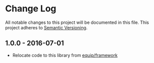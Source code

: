 # Change Log

All notable changes to this project will be documented in this file.
This project adheres to [Semantic Versioning](http://semver.org/).

## 1.0.0 - 2016-07-01

- Relocate code to this library from [equip/framework](https://github.com/equip/framework)
